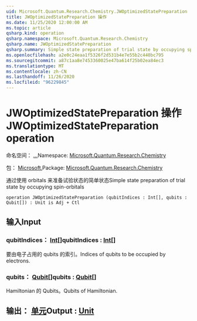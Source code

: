 ```yaml
---
uid: Microsoft.Quantum.Research.Chemistry.JWOptimizedStatePreparation
title: JWOptimizedStatePreparation 操作
ms.date: 11/25/2020 12:00:00 AM
ms.topic: article
qsharp.kind: operation
qsharp.namespace: Microsoft.Quantum.Research.Chemistry
qsharp.name: JWOptimizedStatePreparation
qsharp.summary: Simple state preparation of trial state by occupying spin-orbitals
ms.openlocfilehash: a2e0c24eaa1f5326f2d531b4e7e55b2c440bc795
ms.sourcegitcommit: a87c1aa8e7453360025e47ba614f25b02ea84ec3
ms.translationtype: MT
ms.contentlocale: zh-CN
ms.lasthandoff: 11/26/2020
ms.locfileid: "96229845"
---
```

# <a name="jwoptimizedstatepreparation-operation"></a><span data-ttu-id="fed33-102">JWOptimizedStatePreparation 操作</span><span class="sxs-lookup"><span data-stu-id="fed33-102">JWOptimizedStatePreparation operation</span></span>

<span data-ttu-id="fed33-103">命名空间： [...](xref:Microsoft.Quantum.Research.Chemistry)</span><span class="sxs-lookup"><span data-stu-id="fed33-103">Namespace: [Microsoft.Quantum.Research.Chemistry](xref:Microsoft.Quantum.Research.Chemistry)</span></span>

<span data-ttu-id="fed33-104">包： [Microsoft.](https://nuget.org/packages/Microsoft.Quantum.Research.Chemistry)</span><span class="sxs-lookup"><span data-stu-id="fed33-104">Package: [Microsoft.Quantum.Research.Chemistry](https://nuget.org/packages/Microsoft.Quantum.Research.Chemistry)</span></span>


<span data-ttu-id="fed33-105">通过使用 orbitals 来准备试验状态的简单状态</span><span class="sxs-lookup"><span data-stu-id="fed33-105">Simple state preparation of trial state by occupying spin-orbitals</span></span>

```qsharp
operation JWOptimizedStatePreparation (qubitIndices : Int[], qubits : Qubit[]) : Unit is Adj + Ctl
```


## <a name="input"></a><span data-ttu-id="fed33-106">输入</span><span class="sxs-lookup"><span data-stu-id="fed33-106">Input</span></span>

### <a name="qubitindices--int"></a><span data-ttu-id="fed33-107">qubitIndices： [Int](xref:microsoft.quantum.lang-ref.int)[]</span><span class="sxs-lookup"><span data-stu-id="fed33-107">qubitIndices : [Int](xref:microsoft.quantum.lang-ref.int)[]</span></span>

<span data-ttu-id="fed33-108">要由电子占用的 qubits 的索引。</span><span class="sxs-lookup"><span data-stu-id="fed33-108">Indices of qubits to be occupied by electrons.</span></span>


### <a name="qubits--qubit"></a><span data-ttu-id="fed33-109">qubits： [Qubit](xref:microsoft.quantum.lang-ref.qubit)[]</span><span class="sxs-lookup"><span data-stu-id="fed33-109">qubits : [Qubit](xref:microsoft.quantum.lang-ref.qubit)[]</span></span>

<span data-ttu-id="fed33-110">Hamiltonian 的 Qubits。</span><span class="sxs-lookup"><span data-stu-id="fed33-110">Qubits of Hamiltonian.</span></span>



## <a name="output--unit"></a><span data-ttu-id="fed33-111">输出： [单元](xref:microsoft.quantum.lang-ref.unit)</span><span class="sxs-lookup"><span data-stu-id="fed33-111">Output : [Unit](xref:microsoft.quantum.lang-ref.unit)</span></span>

